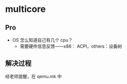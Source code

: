 # multicore

## Pro

- OS 怎么知道自己有几个 cpu？
  - 需要硬件信息反馈——x86： ACPI，others：设备树





## 解决过程

经老师提醒，在 qemu.mk 中

